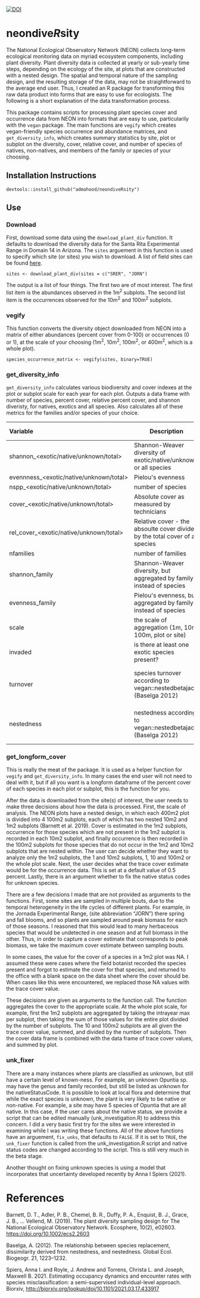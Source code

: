 [![DOI](https://zenodo.org/badge/268667267.svg)](https://zenodo.org/badge/latestdoi/268667267)

# neondive*R*sity

The National Ecological Observatory Network (NEON) collects long-term ecological monitoring data on myriad ecosystem components, including plant diversity. Plant diversity data is collected at yearly or sub-yearly time steps, depending on the ecology of the site, at plots that are constructed with a nested design. The spatial and temporal nature of the sampling design, and the resulting storage of the data, may not be straightforward to the average end user. Thus, I created an R package for transforming this raw data product into forms that are easy to use for ecologists. The following is a short explanation of the data transformation process.

This package contains scripts for processing plant species cover and occurrence data from NEON into formats that are easy to use, particularily with the `vegan` package. The main functions are `vegify` which creates vegan-friendly species occurrence and abundance matrices, and `get_diversity_info`, which creates summary statistics by site, plot or subplot on the diversity, cover, relative cover, and number of species of natives, non-natives, and members of the family or species of your choosing.

## Installation Instructions

`devtools::install_github("admahood/neondiveRsity")`

## Use

### Download

First, download some data using the `download_plant_div` function. It defaults to download the diversity data for the Santa Rita Experimental Range in Domain 14 in Arizona. The `sites` arguement in this function is used to specify which site (or sites) you wish to download. A list of field sites can be found [here](https://www.neonscience.org/field-sites/field-sites-map/list).

`sites <- download_plant_div(sites = c("SRER", "JORN")`

The output is a list of four things. The first two are of most interest. The first list item is the abundances observed in the 1m<sup>2</sup> subplots. The second list item is the occurrences observed for the 10m<sup>2</sup> and 100m<sup>2</sup> subplots.

### vegify

This function converts the diversity object downloaded from NEON into a matrix of either abundances (percent cover from 0-100) or occurrences (0 or 1), at the scale of your choosing (1m<sup>2</sup>, 10m<sup>2</sup>, 100m<sup>2</sup>, or 400m<sup>2</sup>, which is a whole plot).

`species_occurrence_matrix <- vegify(sites, binary=TRUE)`

### get_diversity_info

`get_diversity_info` calculates various biodiversity and cover indexes at the plot or subplot scale for each year for each plot. Outputs a data frame with number of species, percent cover, relative percent cover, and shannon diveristy, for natives, exotics and all species. Also calculates all of these metrics for the families and/or species of your choice.

| Variable | Description | Additional arguments |
|:---------|-------------|-------------|
|shannon_<exotic/native/unknown/total> | Shannon-Weaver diversity of exotic/native/unknown or all species| Given by default |
|evennness_<exotic/native/unknown/total> | Pielou's evenness | |
|nspp_<exotic/native/unknown/total> | number of species||
|cover_<exotic/native/unknown/total> | Absolute cover as measured by technicians||
|rel_cover_<exotic/native/unknown/total> | Relative cover - the absoulte cover divided by the total cover of all species||
|nfamilies| number of families ||
|shannon_family| Shannon-Weaver diversity, but aggregated by family instead of species||
|evenness_family| Pielou's evenness, but aggregated by family instead of species||
|scale | the scale of aggregation (1m, 10m, 100m, plot or site)||
|invaded | is there at least one exotic species present?||
|turnover | species turnover according to vegan::nestedbetajac() (Baselga 2012) |betadiversity = TRUE, scale = c("plot", "site")|
|nestedness | nestedness according to vegan::nestedbetajac() (Baselga 2012) |betadiversity = TRUE, scale = c("plot", "site")|

### get_longform_cover

This is really the meat of the package. It is used as a helper function for `vegify` and `get_diversity_info`. In many cases the end user will not need to deal with it, but if all you want is a longform dataframe of the percent cover of each species in each plot or subplot, this is the function for you. 

After the data is downloaded from the site(s) of interest, the user needs to make three decisions about how the data is processed. First, the scale of analysis. The NEON plots have a nested design, in which each 400m2 plot is divided into 4 100m2 subplots, each of which has two nested 10m2 and 1m2 subplots (Barnett et al. 2019). Cover is estimated in the 1m2 subplots, occurrence for those species which are not present in the 1m2 subplot is recorded in each 10m2 subplot, and finally occurrence is then recorded in the 100m2 subplots for those species that do not occur in the 1m2 and 10m2 subplots that are nested within. The user can decide whether they want to analyze only the 1m2 subplots, the 1 and 10m2 subplots, 1, 10 and 100m2 or the whole plot scale. Next, the user decides what the trace cover estimate would be for the occurrence data. This is set at a default value of 0.5 percent. Lastly, there is an argument whether to fix the native status codes for unknown species.

There are a few decisions I made that are not provided as arguments to the functions. First, some sites are sampled in multiple bouts, due to the temporal heterogeneity in the life cycles of different plants. For example, in the Jornada Experimental Range, (site abbreviation “JORN”) there spring and fall blooms, and so plants are sampled around peak biomass for each of those seasons. I reasoned that this would lead to many herbaceous species that would be undetected in one season and at full biomass in the other. Thus, in order to capture a cover estimate that corresponds to peak biomass, we take the maximum cover estimate between sampling bouts. 

In some cases, the value for the cover of a species in a 1m2 plot was NA. I assumed these were cases where the field botanist recorded the species present and forgot to estimate the cover for that species, and returned to the office with a blank space on the data sheet where the cover should be. When cases like this were encountered, we replaced those NA values with the trace cover value.

These decisions are given as arguments to the function call. The function aggregates the cover to the appropriate scale. At the whole plot scale, for example, first the 1m2 subplots are aggregated by taking the intrayear max per subplot, then taking the sum of those values for the entire plot divided by the number of subplots. The 10 and 100m2 subplots are all given the trace cover value, summed, and divided by the number of subplots. Then the cover data frame is combined with the data frame of trace cover values, and summed by plot.

### unk_fixer

There are a many instances where plants are classified as unknown, but still have a certain level of known-ness. For example, an unknown Opuntia sp. may have the genus and family recorded, but still be listed as unknown for the nativeStatusCode. It is possible to look at local flora and determine that while the exact species is unknown, the plant is very likely to be native or non-native. For example, a site may have 5 species of Opuntia that are all native. In this case, if the user cares about the native status, we provide a script that can be edited manually (unk_investigation.R) to address this concern. I did a very basic first try for the sites we were interested in examining while I was writing these functions. All of the above functions have an arguement, `fix_unks`, that defaults to `FALSE`. If it is set to `TRUE`, the `unk_fixer` function is called from the unk_investigation.R script and native status codes are changed according to the script. This is still very much in the beta stage.

Another thought on fixing unknown species is using a model that incorporates that uncertainty developed recently by Anna I Spiers (2021).

# References

Barnett, D. T., Adler, P. B., Chemel, B. R., Duffy, P. A., Enquist, B. J., Grace, J. B., … Vellend, M. (2019). The plant diversity sampling design for The National Ecological Observatory Network. Ecosphere, 10(2), e02603. https://doi.org/10.1002/ecs2.2603

Baselga, A. (2012). The relationship between species replacement, dissimilarity derived from nestedness, and nestedness. Global Ecol. Biogeogr. 21, 1223–1232.

Spiers, Anna I. and Royle, J. Andrew and Torrens, Christa L. and Joseph, Maxwell B. 2021. Estimating occupancy dynamics and encounter rates with species misclassification: a semi-supervised individual-level approach. Biorxiv, http://biorxiv.org/lookup/doi/10.1101/2021.03.17.433917


